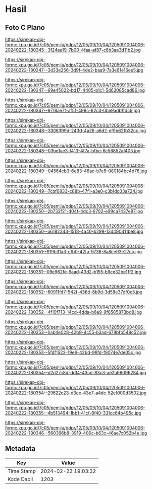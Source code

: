 # Hasil

## Foto C Plano

https://sirekap-obj-formc.kpu.go.id/7c05/pemilu/pdpr/12/05/09/10/04/1205091004006-20240222-180345--3f24ae19-7b00-4faa-af87-c8b3aa3d11b2.jpg

https://sirekap-obj-formc.kpu.go.id/7c05/pemilu/pdpr/12/05/09/10/04/1205091004006-20240222-180347--3d33e256-3d9f-4de2-baa9-7a3e61e16ee5.jpg

https://sirekap-obj-formc.kpu.go.id/7c05/pemilu/pdpr/12/05/09/10/04/1205091004006-20240222-180347--69e45022-bd17-4405-b1c1-5d62085cad86.jpg

https://sirekap-obj-formc.kpu.go.id/7c05/pemilu/pdpr/12/05/09/10/04/1205091004006-20240222-180347--9718ae7f-af5f-499c-82c3-0be9adb1fdc9.jpg

https://sirekap-obj-formc.kpu.go.id/7c05/pemilu/pdpr/12/05/09/10/04/1205091004006-20240222-180348--3306399d-243d-4a28-a6d2-ef9b62fb32cc.jpg

https://sirekap-obj-formc.kpu.go.id/7c05/pemilu/pdpr/12/05/09/10/04/1205091004006-20240222-180348--03be1ae3-f413-4f7a-bfbe-6c58852af405.jpg

https://sirekap-obj-formc.kpu.go.id/7c05/pemilu/pdpr/12/05/09/10/04/1205091004006-20240222-180349--04564cb3-6e83-46ac-b7e6-080184bc4d76.jpg

https://sirekap-obj-formc.kpu.go.id/7c05/pemilu/pdpr/12/05/09/10/04/1205091004006-20240222-180349--7cbf6833-c88b-47f1-a3e0-c3b1dc03a724.jpg

https://sirekap-obj-formc.kpu.go.id/7c05/pemilu/pdpr/12/05/09/10/04/1205091004006-20240222-180350--2b732f21-d04f-4dc3-8702-e99ca7437e87.jpg

https://sirekap-obj-formc.kpu.go.id/7c05/pemilu/pdpr/12/05/09/10/04/1205091004006-20240222-180350--a6182343-1518-4a40-b299-13d490411be8.jpg

https://sirekap-obj-formc.kpu.go.id/7c05/pemilu/pdpr/12/05/09/10/04/1205091004006-20240222-180351--919b31a3-efb0-42fa-9736-8a8ee93e27cb.jpg

https://sirekap-obj-formc.kpu.go.id/7c05/pemilu/pdpr/12/05/09/10/04/1205091004006-20240222-180351--09e962fe-5aad-43d2-b155-b6ce32be11f2.jpg

https://sirekap-obj-formc.kpu.go.id/7c05/pemilu/pdpr/12/05/09/10/04/1205091004006-20240222-180352--60911fd7-542f-436d-8b9d-3d58e37df0e5.jpg

https://sirekap-obj-formc.kpu.go.id/7c05/pemilu/pdpr/12/05/09/10/04/1205091004006-20240222-180352--4f10f713-14cd-4dda-b6a9-9f8585873bd8.jpg

https://sirekap-obj-formc.kpu.go.id/7c05/pemilu/pdpr/12/05/09/10/04/1205091004006-20240222-180353--0ab4e028-42b9-4c55-b3ad-678bfb548c52.jpg

https://sirekap-obj-formc.kpu.go.id/7c05/pemilu/pdpr/12/05/09/10/04/1205091004006-20240222-180353--5fdf1522-19e6-42bd-99fd-f9074e7de05c.jpg

https://sirekap-obj-formc.kpu.go.id/7c05/pemilu/pdpr/12/05/09/10/04/1205091004006-20240222-180354--d2d27c8d-ddf4-43cd-83c3-ae2a96096284.jpg

https://sirekap-obj-formc.kpu.go.id/7c05/pemilu/pdpr/12/05/09/10/04/1205091004006-20240222-180354--29622e23-d3ee-43e7-a4dc-52ef000d3502.jpg

https://sirekap-obj-formc.kpu.go.id/7c05/pemilu/pdpr/12/05/09/10/04/1205091004006-20240222-180355--4b513494-1bb1-41cf-8f40-331cc64b495c.jpg

https://sirekap-obj-formc.kpu.go.id/7c05/pemilu/pdpr/12/05/09/10/04/1205091004006-20240222-180346--560366b8-3919-409c-b63c-46ae7c052b4e.jpg


## Metadata

| Key        | Value               |
| ---------- | ------------------- |
| Time Stamp | 2024-02-22 19:03:32 |
| Kode Dapil | 1203                |



